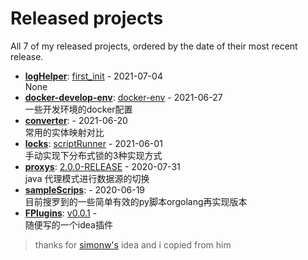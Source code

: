 # Released projects

All <!-- release_count starts -->7<!-- release_count ends --> of my released projects, ordered by the date of their most recent release.

<!-- recent_releases starts -->
* **[logHelper](https://github.com/fulln/logHelper)**: [first_init](https://github.com/fulln/logHelper/releases/tag/1.0.0) - 2021-07-04
<br>None
* **[docker-develop-env](https://github.com/fulln/docker-develop-env)**: [docker-env](https://github.com/fulln/docker-develop-env/releases/tag/1.0.0) - 2021-06-27
<br>一些开发环境的docker配置
* **[converter](https://github.com/fulln/converter)**: [](https://github.com/fulln/converter/releases/tag/1.0.0) - 2021-06-20
<br>常用的实体映射对比
* **[locks](https://github.com/fulln/locks)**: [scriptRunner](https://github.com/fulln/locks/releases/tag/scriptRunner) - 2021-06-01
<br>手动实现下分布式锁的3种实现方式
* **[proxys](https://github.com/fulln/proxys)**: [2.0.0-RELEASE](https://github.com/fulln/proxys/releases/tag/2.0.0) - 2020-07-31
<br>java 代理模式进行数据源的切换
* **[sampleScrips](https://github.com/fulln/sampleScrips)**: [](https://github.com/fulln/sampleScrips/releases/tag/1.1.0) - 2020-06-19
<br>目前搜罗到的一些简单有效的py脚本orgolang再实现版本
* **[FPlugins](https://github.com/fulln/FPlugins)**: [v0.0.1](https://github.com/fulln/FPlugins/releases/tag/untagged-47f0668139777e91e196) - 
<br>随便写的一个idea插件
<!-- recent_releases ends -->



> thanks for [simonw's](https://github.com/simonw/simonw) idea and i copied from him
